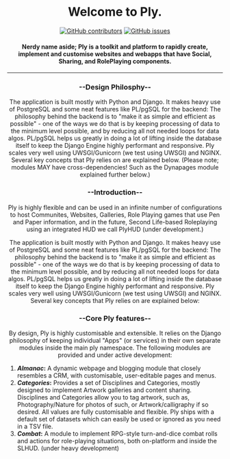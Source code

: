 <div align="center">
  <h1>Welcome to Ply.</h1>
</div>

<div align="center">
  <!-- breaks if we dont have this blank line -->
  
  <a href="">![GitHub contributors](https://img.shields.io/github/contributors-anon/mistressAlisi/ply?style=for-the-badge)</a>
  <a href="">![GitHub issues](https://img.shields.io/github/issues/mistressAlisi/ply?style=for-the-badge)</a>
</div>

<h4 align="center">
  Nerdy name aside; Ply is a toolkit and platform to rapidly create, implement and customise websites and webapps that have Social, Sharing, and RolePlaying components.
</h4>
<hr/>
<h3 align="center">--Design Philosphy--</h3>
<p align="center">The application is built mostly with Python and Django. It makes heavy use of PostgreSQL and some neat features like PL/pgSQL for the backend: The philosophy behind the backend is to "make it as simple and efficient as possible" - one of the ways we do that is by keeping processing of data to the minimum level possible, and by reducing all not needed loops for data algos. PL/pgSQL helps us greatly in doing a lot of lifting inside the database itself to keep the Django Engine highly performant and responsive. Ply scales very well using UWSGI/Gunicorn (we test using UWSGI) and NGINX. Several key concepts that Ply relies on are explained below. (Please note; modules MAY have cross-dependencies! Such as the Dynapages module explained further below.)
</p>

<h3 align="center">--Introduction--</h3>
<p align="center">Ply is highly flexible and can be used in an infinite number of configurations to host Communites, Websites, Galleries, Role Playing games that use Pen and Paper information, and in the future, Second Life-based Roleplaying using an integrated HUD we call PlyHUD (under development.)
</p>

<p align="center">The application is built mostly with Python and Django. It makes heavy use of PostgreSQL and some neat features like PL/pgSQL for the backend: The philosophy behind the backend is to "make it as simple and efficient as possible" - one of the ways we do that is by keeping processing of data to the minimum level possible, and by reducing all not needed loops for data algos. PL/pgSQL helps us greatly in doing a lot of lifting inside the database itself to keep the Django Engine highly performant and responsive. Ply scales very well using UWSGI/Gunicorn (we test using UWSGI) and NGINX. Several key concepts that Ply relies on are explained below:
</p>



<h3 align="center">--Core Ply features--</h3>
<p align="center">By design, Ply is highly customisable and extensible. It relies on the Django philosophy of keeping individual "Apps" (or services) in their own separate modules inside the main ply namespace. The following modules are provided and under active development:
<ol>
  <li><strong><em>Almanac</em>:</strong> A dynamic webpage and blogging module that closely resembles a CRM, with customisable, user-editable pages and menus.</li>
  <li><strong><em>Categories</em>:</strong> Provides a set of Disciplines and Categories, mostly designed to implement Artwork galleries and content sharing. Disciplines and Categories allow you to tag artwork, such as, Photography/Nature for photos of such, or Artwork/calligraphy if so desired. All values are fully customisable and flexible. Ply ships with a default set of datasets which can easily be used or ignored as you need in a TSV file.</li>
  <li><strong><em>Combat</em>:</strong> A module to implement RPG-style turn-and-dice combat rolls and actions for role-playing situations, both on-platform and inside the SLHUD. (under heavy development)</li>
</ol>
</p>


